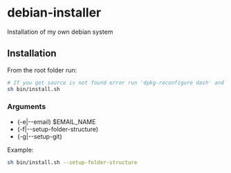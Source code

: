 # debian-installer

Installation of my own debian system

## Installation

From the root folder run:

```bash
# If you get source is not found error run 'dpkg-reconfigure dash' and select no when asked
sh bin/install.sh
```

### Arguments

- (-e|--email) $EMAIL_NAME
- (-f|--setup-folder-structure)
- (-g|--setup-git)

Example:

```bash
sh bin/install.sh --setup-folder-structure
```
